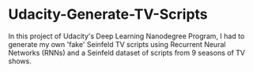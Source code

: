 # Udacity-Generate-TV-Scripts

In this project of Udacity's Deep Learning Nanodegree Program, I had to generate my own 'fake' Seinfeld TV scripts using Recurrent Neural Networks (RNNs) and a Seinfeld dataset of scripts from 9 seasons of TV shows.
